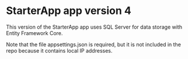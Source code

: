 # StarterApp app version 4

This version of the StarterApp app uses SQL Server for data storage with Entity Framework Core.

Note that the file appsettings.json is required, but it is not included in the repo because it contains local IP addresses.
